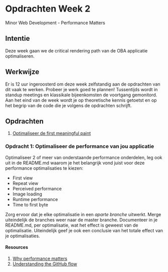 # Opdrachten Week 2
Minor Web Development - Performance Matters

## Intentie
Deze week gaan we de critical rendering path van de OBA applicatie optimaliseren.

## Werkwijze
Er is 12 uur ingeroosterd om deze week zelfstandig aan de opdrachten van dit vaak te werken. Probeer je werk goed te plannen! Tussentijds wordt in standup meetings en klassikale bijeenkomsten de voortgang gemonitord. Aan het eind van de week wordt je op theoretische kennis getoetst en op het begrip van de code die je volgens de opdrachten schrijft.

## Opdrachten
1. [Optimaliseer de first meaningful paint][opdracht1]



### Opdracht 1: Optimaliseer de performance van jou applicatie

Optimaliseer 2 of meer van onderstaande performance onderdelen, leg ook uit in de README.md waarom je het belangrijk vond juist voor deze performance optimalisaties te kiezen:

* First view  
* Repeat view  
* Perceived performance
* Image loading
* Runtime performance
* Time to first byte

Zorg ervoor dat je elke optimalisatie in een *aparte branche* uitwerkt. Merge uiteindelijk de branches weer naar de master branche.
Documenteer in je README.md, per optimalisatie, wat het effect is geweest van de optimalisatie. Uiteindelijk geef je ook een conclusie van het totale effect van je optimalisaties.

#### Resources
1. [Why performance matters](https://developers.google.com/web/fundamentals/performance/why-performance-matters/)
2. [Understanding the GitHub flow](https://guides.github.com/introduction/flow/)


<!-- Bindings -->
[opdracht1]: https://github.com/cmda-minor-web/performance-matters-1819/blob/master/week-2.md#opdracht-1-optimaliseer-de-first-meaningful-paint


